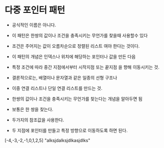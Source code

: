 # 다중 포인터 패턴

- 공식적인 이름은 아니다.
- 이 패턴은 한쌍의 값이나 조건을 충족시키는 무언가를 찾을때 사용할수 있다
- 조건은 주어지는 값이 오름차순으로 정렬된 리스트 여야 한다는 것이다.

- 이 패턴의 개념은 인덱스나 위치에 해당하는 포인터나 값을 만든 다음
- 특정 조건에 따라 중간 지점에서부터 시작지점 또는 끝지점 을 향해 이동시키는 것.
- 결론적으로는, 배열이나 문자열과 같은 일종의 선형 구조나
- 이중 연결 리스트나 단일 연결 리스트를 만드는 것.

- 한쌍의 값이나 조건을 충족시키는 무언가를 찾는다는 개념을 알아두면 됨
- 보통은 한 쌍을 찾는다.

- 두가지의 참조값을 사용한다.
- 두 지점에 포인터를 만들고 특정 방향으로 이동하도록 하면 된다.

[-4,-3,-2,-1,0,1,2,5]
"alksjdalksjdlkasjdlks"
